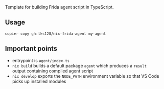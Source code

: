 Template for building Frida agent script in TypeScript.

## Usage

```shell
copier copy gh:lks128/nix-frida-agent my-agent
```

## Important points
- entrypoint is `agent/index.ts`
- `nix build` builds a default package `agent` which produces a `result` output containing compiled agent script
- `nix develop` exports the `NODE_PATH` environment variable so that VS Code picks up installed modules
